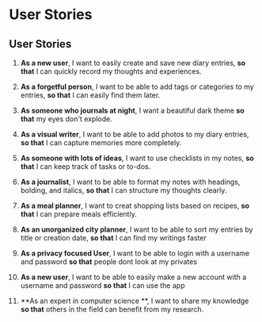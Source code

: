 # User Stories

## User Stories

1. **As a new user**, I want to easily create and save new diary entries, **so that** I can quickly record my thoughts and experiences.

2. **As a forgetful person**, I want to be able to add tags or categories to my entries, **so that** I can easily find them later.

3. **As someone who journals at night**, I want a beautiful dark theme **so that** my eyes don't explode.

4. **As a visual writer**, I want to be able to add photos to my diary entries, **so that** I can capture memories more completely.

5. **As someone with lots of ideas**, I want to use checklists in my notes, **so that** I can keep track of tasks or to-dos.

6. **As a journalist**, I want to be able to format my notes with headings, bolding, and italics, **so that** I can structure my thoughts clearly.

7. **As a meal planner**, I want to creat shopping lists based on recipes, **so that** I can prepare meals efficiently.

8. **As an unorganized city planner**, I want to be able to sort my entries by title or creation date, **so that** I can find my writings faster

9. **As a privacy focused User**, I want to be able to login with a username and password **so that** people dont look at my privates

10. **As a new user**, I want to be able to easily make a new account with a username and password **so that** I can use the app

12. **As an expert in computer science **, I want to share my knowledge **so that** others in the field can benefit from my research. 


